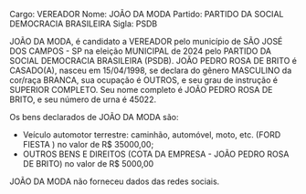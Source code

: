 Cargo: VEREADOR
Nome: JOÃO DA MODA
Partido: PARTIDO DA SOCIAL DEMOCRACIA BRASILEIRA
Sigla: PSDB

JOÃO DA MODA, é candidato a VEREADOR pelo município de SÃO JOSÉ DOS CAMPOS - SP na eleição MUNICIPAL de 2024 pelo PARTIDO DA SOCIAL DEMOCRACIA BRASILEIRA (PSDB).
JOÃO PEDRO ROSA DE BRITO é CASADO(A), nasceu em 15/04/1998, se declara do gênero MASCULINO da cor/raça BRANCA, sua ocupação é OUTROS, e seu grau de instrução é SUPERIOR COMPLETO.
Seu nome completo é JOÃO PEDRO ROSA DE BRITO, e seu número de urna é 45022.

Os bens declarados de JOÃO DA MODA são: 
- Veículo automotor terrestre: caminhão, automóvel, moto, etc. (FORD FIESTA ) no valor de R$ 35000,00;
- OUTROS BENS E DIREITOS (COTA DA EMPRESA - JOÃO PEDRO ROSA DE BRITO) no valor de R$ 5000,00

JOÃO DA MODA não forneceu dados das redes sociais.